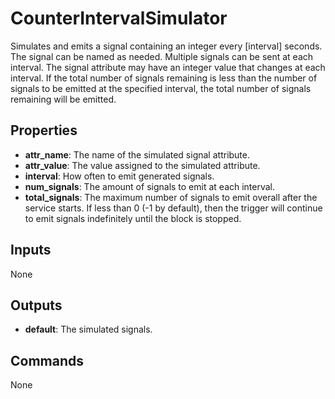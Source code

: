 CounterIntervalSimulator
========================
Simulates and emits a signal containing an integer every [interval] seconds. The signal can be named as needed. Multiple signals can be sent at each interval. The signal attribute may have an integer value that changes at each interval. If the total number of signals remaining is less than the number of signals to be emitted at the specified interval, the total number of signals remaining will be emitted.

Properties
----------
- **attr_name**: The name of the simulated signal attribute.
- **attr_value**: The value assigned to the simulated attribute.
- **interval**: How often to emit generated signals.
- **num_signals**: The amount of signals to emit at each interval.
- **total_signals**: The maximum number of signals to emit overall after the service starts. If less than 0 (-1 by default), then the trigger will continue to emit signals indefinitely until the block is stopped.

Inputs
------
None

Outputs
-------
- **default**: The simulated signals.

Commands
--------
None
